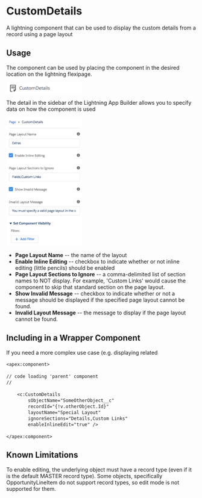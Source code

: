 # CustomDetails
A lightning component that can be used to display the custom details from a record using a page layout

## Usage

The component can be used by placing the component in the desired location on the lightning flexipage.

<img src="./images/CustomDetails_component.png" alt="Detail Page" width="200"/>

The detail in the sidebar of the Lightning App Builder allows you to specify data on how the component is used

<img src="./images/CustomDetails_detail.png" alt="Detail Page" width="200" />

* **Page Layout Name** -- the name of the layout 
* **Enable Inline Editing** -- checkbox to indicate whether or not inline editing (little pencils) should be enabled
* **Page Layout Sections to Ignore** -- a comma-delimited list of section names to NOT display. For example, 'Custom Links' would cause the component to skip that standard section on the page layout.
* **Show Invalid Message** -- checkbox to indicate whether or not a message should be displayed if the specified page layout cannot be found.
* **Invalid Layout Message** -- the message to display if the page layout cannot be found.

## Including in a Wrapper Component
If you need a more complex use case (e.g. displaying related 

```
<apex:component>

// code loading 'parent' component
//

	<c:CustomDetails 
		sObjectName="SomeOtherObject__c" 
		recordId="{!v.otherObject.Id}" 
		layoutName="Special Layout"
		ignoreSections="Details,Custom Links"
		enableInlineEdit="true" />
		
</apex:component>
```



## Known Limitations

To enable editing, the underlying object must have a record type (even if it is the default MASTER record type). Some objects, specifically OpportunityLineItem do not support record types, so edit mode is not supported for them.
